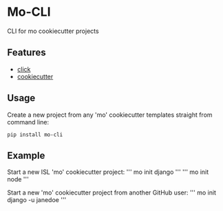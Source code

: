 # Mo-CLI
CLI for mo cookiecutter projects

## Features
* [click](https://github.com/pallets/click)
* [cookiecutter](https://github.com/audreyr/cookiecutter)

## Usage

Create a new project from any 'mo' cookiecutter templates straight from command line:

```
pip install mo-cli
```

## Example
Start a new ISL 'mo' cookiecutter project:
'''
mo init django
'''
'''
mo init node
'''

Start a new 'mo' cookiecutter project from another GitHub user:
'''
mo init django -u janedoe
'''
